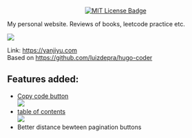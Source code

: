 <p align="center">
  <p align="center">
    <a href="https://github.com/luizdepra/hugo-coder/blob/master/LICENSE.txt">
      <img src="https://img.shields.io/github/license/luizdepra/hugo-coder.svg" alt="MIT License Badge">
    </a>
  </p>
</p>

My personal website.
Reviews of books, leetcode practice etc.

![](https://i.imgur.com/tcVjrzk.png)

Link: https://yanjiyu.com  
Based on https://github.com/luizdepra/hugo-coder

## Features added:
- [Copy code button](https://yanjiyu.com/dev/hugo-copy-code/)  
![](https://i.imgur.com/WKL9jgj.png)  
- [table of contents](https://yanjiyu.com/dev/hugo-toc/)  
![](https://i.imgur.com/YcCmW3v.png) 
- Better distance bewteen pagination buttons


